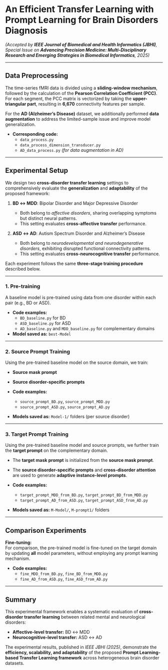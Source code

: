 # An Efficient Transfer Learning with Prompt Learning for Brain Disorders Diagnosis

*(Accepted by **IEEE Journal of Biomedical and Health Informatics (JBHI)**, Special Issue on **Advancing Precision Medicine: Multi-Disciplinary Research and Emerging Strategies in Biomedical Informatics**, 2025)*  

---

## Data Preprocessing

The time-series fMRI data is divided using a **sliding-window mechanism**, followed by the calculation of the **Pearson Correlation Coefficient (PCC)**.  
For each segment, the PCC matrix is vectorized by taking the **upper-triangular part**, resulting in **6,670** connectivity features per sample.

For the **AD (Alzheimer’s Disease)** dataset, we additionally performed **data augmentation** to address the limited-sample issue and improve model generalization.  

- **Corresponding code:**  
  - `data_process.py`  
  - `data_process_dimension_transducer.py`  
  - `AD_data_process.py` *(for data augmentation in AD)*

---

## Experimental Setup

We design two **cross-disorder transfer learning** settings to comprehensively evaluate the **generalization** and **adaptability** of the proposed framework:

1. **BD ↔ MDD**: Bipolar Disorder and Major Depressive Disorder  
   - Both belong to *affective disorders*, sharing overlapping symptoms but distinct neural patterns.  
   - This setting evaluates **cross-affective transfer** performance.

2. **ASD ↔ AD**: Autism Spectrum Disorder and Alzheimer’s Disease  
   - Both belong to *neurodevelopmental and neurodegenerative disorders*, exhibiting disrupted functional connectivity patterns.  
   - This setting evaluates **cross-neurocognitive transfer** performance.

Each experiment follows the same **three-stage training procedure** described below.

---

### 1. Pre-training

A baseline model is pre-trained using data from one disorder within each pair (e.g., BD or ASD).

- **Code examples:**  
  - `BD_baseline.py` for BD  
  - `ASD_baseline.py` for ASD  
  - `AD_baseline.py` and `MDD_baseline.py` for complementary domains  
- **Model saved as:** `best-Model`

---

### 2. Source Prompt Training

Using the pre-trained baseline model on the source domain, we train:

- **Source mask prompt**  
- **Source disorder-specific prompts**

- **Code examples:**  
  - `source_prompt_BD.py`, `source_prompt_MDD.py`  
  - `source_prompt_ASD.py`, `source_prompt_AD.py`  
- **Models saved as:** `Model-1/` folders (per source disorder)

---

### 3. Target Prompt Training

Using the pre-trained baseline model and source prompts, we further train the **target prompt** on the complementary domain.

- The **target mask prompt** is initialized from the **source mask prompt**.  
- The **source disorder-specific prompts** and **cross-disorder attention** are used to generate **adaptive instance-level prompts**.

- **Code examples:**  
  - `target_prompt_MDD_from_BD.py`, `target_prompt_BD_from_MDD.py`  
  - `target_prompt_AD_from_ASD.py`, `target_prompt_ASD_from_AD.py`  
- **Models saved as:** `M-Model/`, `M-prompt1/` folders

---

## Comparison Experiments

**Fine-tuning:**  
For comparison, the pre-trained model is fine-tuned on the target domain by updating **all** model parameters, without employing any prompt learning mechanism.

- **Code examples:**  
  - `fine_MDD_from_BD.py`, `fine_BD_from_MDD.py`  
  - `fine_AD_from_ASD.py`, `fine_ASD_from_AD.py`

---

## Summary

This experimental framework enables a systematic evaluation of **cross-disorder transfer learning** between related mental and neurological disorders:

- **Affective-level transfer:** BD ↔ MDD  
- **Neurocognitive-level transfer:** ASD ↔ AD  

The experimental results, published in *IEEE JBHI (2025)*, demonstrate the **efficiency, scalability, and adaptability** of the proposed **Prompt Learning-based Transfer Learning framework** across heterogeneous brain disorder datasets.
